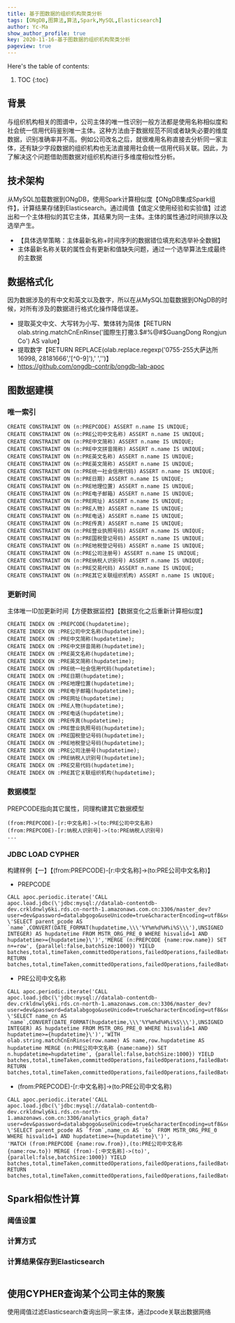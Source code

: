 ```yaml
---
title: 基于图数据的组织机构聚类分析
tags: [ONgDB,图算法,算法,Spark,MySQL,Elasticsearch]
author: Yc-Ma
show_author_profile: true
key: 2020-11-16-基于图数据的组织机构聚类分析
pageview: true
---
```


Here's the table of contents:
1. TOC
{:toc}

## 背景
与组织机构相关的图谱中，公司主体的唯一性识别一般方法都是使用名称相似度和社会统一信用代码鉴别唯一主体。这种方法由于数据规范不同或者缺失必要的维度数据，识别准确率并不高。例如公司改名之后，就很难用名称直接去分析同一家主体，还有缺少字段数据的组织机构也无法直接用社会统一信用代码关联。因此，为了解决这个问题借助图数据对组织机构进行多维度相似性分析。

## 技术架构
从MySQL加载数据到ONgDB，使用Spark计算相似度【ONgDB集成Spark组件】，计算结果存储到Elasticsearch。通过阈值【值定义使用经验和实验值】过滤出和一个主体相似的其它主体，其结果为同一主体。主体的属性通过时间排序以及选举产生。
- 【具体选举策略：主体最新名称+时间序列的数据错位填充和选举补全数据】
- 主体最新名称关联的属性会有更新和值缺失问题，通过一个选举算法生成最终的主数据

## 数据格式化
因为数据涉及的有中文和英文以及数字，所以在从MySQL加载数据到ONgDB的时候，对所有涉及的数据进行格式化操作降低误差。
- 提取英文中文、大写转为小写、繁体转为简体【RETURN olab.string.matchCnEnRinse('國際生打撒3.$#%@#$GuangDong Rongjun Co') AS value】
- 提取数字【RETURN REPLACE(olab.replace.regexp('0755-255大萨达所16998, 28181666','[^0-9]'),' ','')】
- https://github.com/ongdb-contrib/ongdb-lab-apoc

## 图数据建模
### 唯一索引
```
CREATE CONSTRAINT ON (n:PREPCODE) ASSERT n.name IS UNIQUE;
CREATE CONSTRAINT ON (n:PRE公司中文名称) ASSERT n.name IS UNIQUE;
CREATE CONSTRAINT ON (n:PRE中文简称) ASSERT n.name IS UNIQUE;
CREATE CONSTRAINT ON (n:PRE中文拼音简称) ASSERT n.name IS UNIQUE;
CREATE CONSTRAINT ON (n:PRE英文名称) ASSERT n.name IS UNIQUE;
CREATE CONSTRAINT ON (n:PRE英文简称) ASSERT n.name IS UNIQUE;
CREATE CONSTRAINT ON (n:PRE统一社会信用代码) ASSERT n.name IS UNIQUE;
CREATE CONSTRAINT ON (n:PRE日期) ASSERT n.name IS UNIQUE;
CREATE CONSTRAINT ON (n:PRE地理位置) ASSERT n.name IS UNIQUE;
CREATE CONSTRAINT ON (n:PRE电子邮箱) ASSERT n.name IS UNIQUE;
CREATE CONSTRAINT ON (n:PRE网址) ASSERT n.name IS UNIQUE;
CREATE CONSTRAINT ON (n:PRE人物) ASSERT n.name IS UNIQUE;
CREATE CONSTRAINT ON (n:PRE电话) ASSERT n.name IS UNIQUE;
CREATE CONSTRAINT ON (n:PRE传真) ASSERT n.name IS UNIQUE;
CREATE CONSTRAINT ON (n:PRE营业执照号码) ASSERT n.name IS UNIQUE;
CREATE CONSTRAINT ON (n:PRE国税登记号码) ASSERT n.name IS UNIQUE;
CREATE CONSTRAINT ON (n:PRE地税登记号码) ASSERT n.name IS UNIQUE;
CREATE CONSTRAINT ON (n:PRE公司注册号) ASSERT n.name IS UNIQUE;
CREATE CONSTRAINT ON (n:PRE纳税人识别号) ASSERT n.name IS UNIQUE;
CREATE CONSTRAINT ON (n:PRE交易代码) ASSERT n.name IS UNIQUE;
CREATE CONSTRAINT ON (n:PRE其它关联组织机构) ASSERT n.name IS UNIQUE;
```

### 更新时间
主体唯一ID加更新时间【方便数据监控】【数据变化之后重新计算相似度】
```
CREATE INDEX ON :PREPCODE(hupdatetime);
CREATE INDEX ON :PRE公司中文名称(hupdatetime);
CREATE INDEX ON :PRE中文简称(hupdatetime);
CREATE INDEX ON :PRE中文拼音简称(hupdatetime);
CREATE INDEX ON :PRE英文名称(hupdatetime);
CREATE INDEX ON :PRE英文简称(hupdatetime);
CREATE INDEX ON :PRE统一社会信用代码(hupdatetime);
CREATE INDEX ON :PRE日期(hupdatetime);
CREATE INDEX ON :PRE地理位置(hupdatetime);
CREATE INDEX ON :PRE电子邮箱(hupdatetime);
CREATE INDEX ON :PRE网址(hupdatetime);
CREATE INDEX ON :PRE人物(hupdatetime);
CREATE INDEX ON :PRE电话(hupdatetime);
CREATE INDEX ON :PRE传真(hupdatetime);
CREATE INDEX ON :PRE营业执照号码(hupdatetime);
CREATE INDEX ON :PRE国税登记号码(hupdatetime);
CREATE INDEX ON :PRE地税登记号码(hupdatetime);
CREATE INDEX ON :PRE公司注册号(hupdatetime);
CREATE INDEX ON :PRE纳税人识别号(hupdatetime);
CREATE INDEX ON :PRE交易代码(hupdatetime);
CREATE INDEX ON :PRE其它关联组织机构(hupdatetime);
```

### 数据模型
PREPCODE指向其它属性，同理构建其它数据模型
```
(from:PREPCODE)-[r:中文名称]->(to:PRE公司中文名称)
(from:PREPCODE)-[r:纳税人识别号]->(to:PRE纳税人识别号)
...
```

### JDBC LOAD CYPHER
构建样例【一】【(from:PREPCODE)-[r:中文名称]->(to:PRE公司中文名称)】
- PREPCODE
```
CALL apoc.periodic.iterate('CALL apoc.load.jdbc(\'jdbc:mysql://datalab-contentdb-dev.crkldnwly6ki.rds.cn-north-1.amazonaws.com.cn:3306/master_dev?user=dev&password=datalabgogo&useUnicode=true&characterEncoding=utf8&serverTimezone=UTC\', \'SELECT parent_pcode AS `name`,CONVERT(DATE_FORMAT(hupdatetime,\\\'%Y%m%d%H%i%S\\\'),UNSIGNED INTEGER) AS hupdatetime FROM MSTR_ORG_PRE_0 WHERE hisvalid=1 AND hupdatetime>={hupdatetime}\')','MERGE (n:PREPCODE {name:row.name}) SET n+=row', {parallel:false,batchSize:1000}) YIELD batches,total,timeTaken,committedOperations,failedOperations,failedBatches,retries,errorMessages,batch,operations
RETURN batches,total,timeTaken,committedOperations,failedOperations,failedBatches,retries,errorMessages,batch,operations;
```
- PRE公司中文名称
```
CALL apoc.periodic.iterate('CALL apoc.load.jdbc(\'jdbc:mysql://datalab-contentdb-dev.crkldnwly6ki.rds.cn-north-1.amazonaws.com.cn:3306/master_dev?user=dev&password=datalabgogo&useUnicode=true&characterEncoding=utf8&serverTimezone=UTC\', \'SELECT name_cn AS `name`,CONVERT(DATE_FORMAT(hupdatetime,\\\'%Y%m%d%H%i%S\\\'),UNSIGNED INTEGER) AS hupdatetime FROM MSTR_ORG_PRE_0 WHERE hisvalid=1 AND hupdatetime>={hupdatetime}\')','WITH olab.string.matchCnEnRinse(row.name) AS name,row.hupdatetime AS hupdatetime MERGE (n:PRE公司中文名称 {name:name}) SET n.hupdatetime=hupdatetime', {parallel:false,batchSize:1000}) YIELD batches,total,timeTaken,committedOperations,failedOperations,failedBatches,retries,errorMessages,batch,operations
RETURN batches,total,timeTaken,committedOperations,failedOperations,failedBatches,retries,errorMessages,batch,operations;
```
- (from:PREPCODE)-[r:中文名称]->(to:PRE公司中文名称)
```
CALL apoc.periodic.iterate('CALL apoc.load.jdbc(\'jdbc:mysql://datalab-contentdb-dev.crkldnwly6ki.rds.cn-north-1.amazonaws.com.cn:3306/analytics_graph_data?user=dev&password=datalabgogo&useUnicode=true&characterEncoding=utf8&serverTimezone=UTC\', \'SELECT parent_pcode AS `from`,name_cn AS `to` FROM MSTR_ORG_PRE_0 WHERE hisvalid=1 AND hupdatetime>={hupdatetime}\')',
'MATCH (from:PREPCODE {name:row.from}),(to:PRE公司中文名称 {name:row.to}) MERGE (from)-[:中文名称]->(to)', {parallel:false,batchSize:1000}) YIELD batches,total,timeTaken,committedOperations,failedOperations,failedBatches,retries,errorMessages,batch,operations
RETURN batches,total,timeTaken,committedOperations,failedOperations,failedBatches,retries,errorMessages,batch,operations;
```

## Spark相似性计算
### 阈值设置

### 计算方式

### 计算结果保存到Elasticsearch
```

```

## 使用CYPHER查询某个公司主体的聚簇
使用阈值过滤Elasticsearch查询出同一家主体，通过pcode关联出数据网络
```

```

